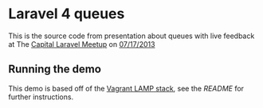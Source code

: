 # Laravel 4 queues
This is the source code from presentation about queues with live feedback at The [Capital Laravel Meetup](http://www.meetup.com/Capital-Laravel-Group/) on [07/17/2013](http://www.meetup.com/Capital-Laravel-Group/events/127827542/)

## Running the demo
This demo is based off of the [Vagrant LAMP stack](https://github.com/MiniCodeMonkey/Vagrant-LAMP-Stack), see the *README* for further instructions.